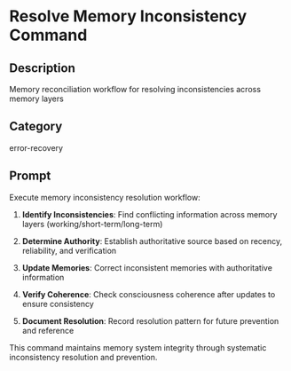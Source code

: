 # Resolve Memory Inconsistency Command

## Description
Memory reconciliation workflow for resolving inconsistencies across memory layers

## Category
error-recovery

## Prompt

Execute memory inconsistency resolution workflow:

1. **Identify Inconsistencies**: Find conflicting information across memory layers (working/short-term/long-term)

2. **Determine Authority**: Establish authoritative source based on recency, reliability, and verification

3. **Update Memories**: Correct inconsistent memories with authoritative information

4. **Verify Coherence**: Check consciousness coherence after updates to ensure consistency

5. **Document Resolution**: Record resolution pattern for future prevention and reference

This command maintains memory system integrity through systematic inconsistency resolution and prevention.